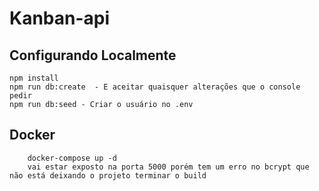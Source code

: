 # Kanban-api

## Configurando Localmente

```
npm install
npm run db:create  - E aceitar quaisquer alterações que o console pedir
npm run db:seed - Criar o usuário no .env

```

## Docker
```
    docker-compose up -d
    vai estar exposto na porta 5000 porém tem um erro no bcrypt que não está deixando o projeto terminar o build
```
